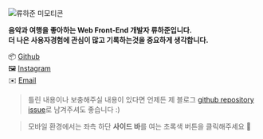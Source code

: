 ![류하준 미모티콘](https://oopy.lazyrockets.com/api/v2/notion/image?src=https%3A%2F%2Fs3-us-west-2.amazonaws.com%2Fsecure.notion-static.com%2Fd4bae8e9-e89e-41d9-9693-722d6721ac79%2F%E1%84%86%E1%85%B5%E1%84%86%E1%85%A9%E1%84%90%E1%85%B5%E1%84%8F%E1%85%A9%E1%86%AB.png&blockId=afa73117-a9cb-4976-9482-823fee85459b&width=256)

**음악과 여행을 좋아하는 Web Front-End 개발자 류하준입니다.**  
**더 나은 사용자경험에 관심이 많고 기록하는것을 중요하게 생각합니다.**

📦 [Github](https://github.com/HaJunRyu)  
🖼 [Instagram](https://www.instagram.com/lyu_gw)  
✉️ <a href="mailto:fbgkwns@gmail.com">Email</a>

> 틀린 내용이나 보충해주실 내용이 있다면 언제든 제 블로그 [github repository issue](https://github.com/HaJunRyu/docsify_blog/issues)로 남겨주셔도 좋습니다 :)

> 모바일 환경에서는 좌측 하단 **사이드 바**를 여는 초록색 버튼을 클릭해주세요 🤠
